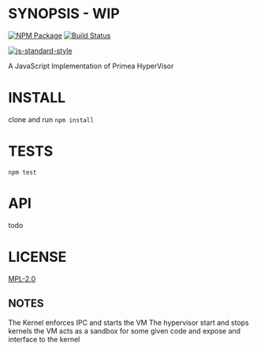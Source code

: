 # SYNOPSIS - WIP
[![NPM Package](https://img.shields.io/npm/v/merkle-trie.svg?style=flat-square)](https://www.npmjs.org/package/ewasm-kernel)
[![Build Status](https://img.shields.io/travis/ewasm/ewasm-kernel.svg?branch=master&style=flat-square)](https://travis-ci.org/ewasm/ewasm-kernel)
  
[![js-standard-style](https://cdn.rawgit.com/feross/standard/master/badge.svg)](https://github.com/feross/standard)  

A JavaScript Implementation of Primea HyperVisor

# INSTALL
clone and run `npm install`


# TESTS 
`npm test`


# API
todo

# LICENSE
[MPL-2.0](https://tldrlegal.com/license/mozilla-public-license-2.0-(mpl-2))

## NOTES
The Kernel enforces IPC and starts the VM
The hypervisor start and stops kernels
the VM acts as a sandbox for some given code and expose and interface to the kernel
